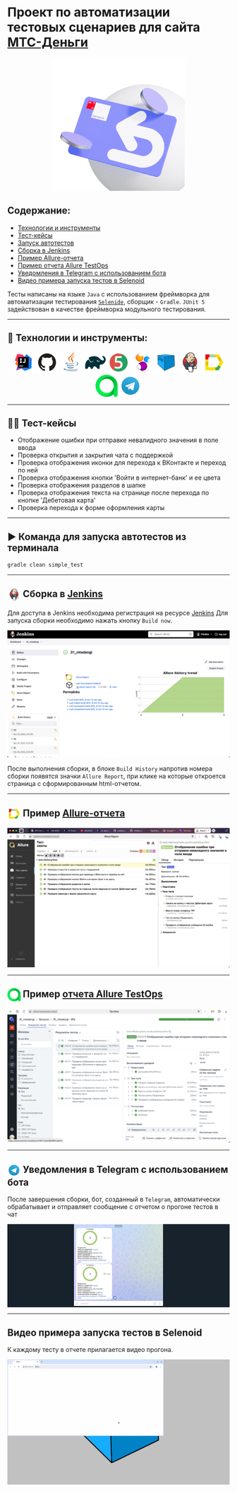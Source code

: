 # Проект по автоматизации тестовых сценариев для сайта [МТС-Деньги](https://mtsdengi.ru/)
<p align="center">
<a href="https://mtsdengi.ru/"><img width="300" img title="https://mtsdengi.ru/" src="media/logo/logo.png"></a>
</p>


##  Содержание:
- <a href="#tools"> Технологии и инструменты</a>
- <a href="#cases"> Тест-кейсы</a>
- <a href="#autotests"> Запуск автотестов</a>
- <a href="#jenkins"> Сборка в Jenkins</a>
- <a href="#allureReport"> Пример Allure-отчета</a>
- <a href="#allureReport2"> Пример отчета Allure TestOps</a>
- <a href="#tg"> Уведомления в Telegram с использованием бота</a>
- <a href="#movie">Видео примера запуска тестов в Selenoid</a>


Тесты написаны на языке <code>Java</code> с использованием фреймворка для автоматизации тестирования <code>[Selenide](https://selenide.org/)</code>, сборщик - <code>Gradle</code>.
<code>JUnit 5</code> задействован в качестве фреймворка модульного тестирования.
____
<a id="tools"></a>
## 🔨 Технологии и инструменты:
<div align="center">
<a href="https://www.jetbrains.com/idea/"><img alt="InteliJ IDEA" height="50" src="media/logo/Intelij_IDEA.svg" width="50"/></a>
<a href="https://github.com/"><img alt="GitHub" height="50" src="media/logo/GitHub.svg" width="50"/></a>  
<a href="https://www.java.com/"><img alt="Java" height="50" src="media/logo/Java.svg" width="50"/></a>
<a href="https://gradle.org/"><img alt="Gradle" height="50" src="media/logo/Gradle.svg" width="50"/></a>  
<a href="https://junit.org/junit5/"><img alt="JUnit 5" height="50" src="media/logo/JUnit5.svg" width="50"/></a>
<a href="https://selenide.org/"><img alt="Selenide" height="50" src="media/logo/Selenide.svg" width="50"/></a>
<a href="https://aerokube.com/selenoid/"><img alt="Selenoid" height="50" src="media/logo/Selenoid.svg" width="50"/></a>
<a href="https://www.jenkins.io/"><img alt="Jenkins" height="50" src="media/logo/Jenkins.svg" width="50"/></a>
<a href="https://github.com/allure-framework/"><img alt="Allure Report" height="50" src="media/logo/Allure_Report.svg" width="50"/></a>
<a href="https://qameta.io/"><img alt="Allure TestOps" height="50" src="media/logo/AllureTestOps.svg" width="50"/></a>
<a href="https://telegram.org/"><img alt="Telegram" height="50" src="media/logo/Telegram.svg" width="50"/></a>
</div>

____
<a id="cases"></a>
## 🕵️‍♂️ Тест-кейсы
- Отображение ошибки при отправке невалидного значения в поле ввода
- Проверка открытия и закрытия чата с поддержкой
- Проверка отображения иконки для перехода к ВКонтакте и переход по ней
- Проверка отображения кнопки 'Войти в интернет-банк' и ее цвета
- Проверка отображения разделов в шапке
- Проверка отображения текста на странице после перехода по кнопке 'Дебетовая карта'
- Проверка перехода к форме оформления карты


____
<a id="autotests"></a>
## ▶️ Команда для запуска автотестов из терминала


```bash 
gradle clean simple_test
```

---
<a id="jenkins"></a>
## <img width="30" style="vertical-align:middle" title="Jenkins" src="media/logo/Jenkins.svg"> </a> Сборка в <a target="_blank" href="https://jenkins.autotests.cloud/job/31_mtsdengi/"> Jenkins </a>
Для доступа в Jenkins необходима регистрация на ресурсе [Jenkins](https://jenkins.autotests.cloud/)
Для запуска сборки необходимо нажать кнопку <code>Build now</code>.
<p align="center">
<img title="jenkins" src="media/screens/JenkinsBuild.png">
</p>
После выполнения сборки, в блоке <code>Build History</code> напротив номера сборки появятся значки 
<code>Allure Report</code>, при клике на которые откроется страница с сформированным html-отчетом.

____
<a id="allureReport"></a>
## <img width="30" style="vertical-align:middle" title="Allure Report" src="media/logo/Allure_Report.svg"> </a> Пример <a target="_blank" href="https://jenkins.autotests.cloud/job/c31_vmnqa_mobile_tests_wiki/56/allure/"> Allure-отчета </a>
<p align="center">
<img title="Allure Report" src="media/screens/allure.png">
</p>

____
<a id="allureReport2"></a>
## <img width="30" style="vertical-align:middle" title="Allure Report" src="media/logo/AllureTestOps.svg"> </a> Пример <a target="_blank" href="https://allure.autotests.cloud/launch/44571"> отчета Allure TestOps</a>
<p align="center">
<img title="Allure Report" src="media/screens/allure2.png">
</p>

____
<a id="tg"></a>
## <img width="30" style="vertical-align:middle" title="Telegram" src="media/logo/Telegram.svg"> Уведомления в Telegram с использованием бота
После завершения сборки, бот, созданный в <code>Telegram</code>, автоматически обрабатывает и отправляет сообщение с отчетом
о прогоне тестов в чат
<p align="center" style="background-color: #18222d">
<img width="40%" title="Telegram Notifications" src="media/screens/notification.png">
</p>

____
<a id="movie"></a>
## Видео примера запуска тестов в Selenoid

К каждому тесту в отчете прилагается видео прогона.
<p align="center">
  <img title="Selenoid Video" src="media/screens/video.gif">
</p>
